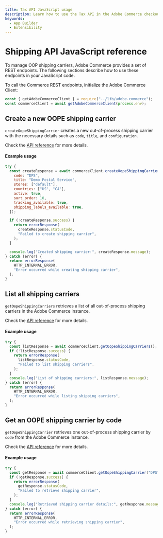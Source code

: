 ```yaml
---
title: Tax API JavaScript usage
description: Learn how to use the Tax API in the Adobe Commerce checkout starter kit.
keywords:
  - App Builder
  - Extensibility
---
```


# Shipping API JavaScript reference

To manage OOP shipping carriers, Adobe Commerce provides a set of REST endpoints. The following sections describe how to use these endpoints in your JavaScript code.

To call the Commerce REST endpoints, initialize the Adobe Commerce Client:

```javascript
const { getAdobeCommerceClient } = require("../lib/adobe-commerce");
const commerceClient = await getAdobeCommerceClient(process.env);
```

## Create a new OOPE shipping carrier

`createOopeShippingCarrier` creates a new out-of-process shipping carrier with the necessary details such as `code`, `title`, and `configuration`.

Check the [API reference](./shipping-reference.md#create-a-new-oope-shipping-carrier) for more details.

<CodeBlock slots="heading, code" repeat="1" languages="javascript" />

#### Example usage

```javascript
try {
  const createResponse = await commerceClient.createOopeShippingCarrier({
    code: "DPS",
    title: "Demo Postal Service",
    stores: ["default"],
    countries: ["US", "CA"],
    active: true,
    sort_order: 10,
    tracking_available: true,
    shipping_labels_available: true,
  });

  if (!createResponse.success) {
    return errorResponse(
      createResponse.statusCode,
      "Failed to create shipping carrier",
    );
  }

  console.log("Created shipping carrier:", createResponse.message);
} catch (error) {
  return errorResponse(
    HTTP_INTERNAL_ERROR,
    "Error occurred while creating shipping carrier",
  );
}
```

## List all shipping carriers

`getOopeShippingCarriers` retrieves a list of all out-of-process shipping carriers in the Adobe Commerce instance.

Check the [API reference](./shipping-reference.md#list-all-shipping-carriers) for more details.

<CodeBlock slots="heading, code" repeat="1" languages="javascript" />

#### Example usage

```javascript
try {
  const listResponse = await commerceClient.getOopeShippingCarriers();
  if (!listResponse.success) {
    return errorResponse(
      listResponse.statusCode,
      "Failed to list shipping carriers",
    );
  }
  console.log("List of shipping carriers:", listResponse.message);
} catch (error) {
  return errorResponse(
    HTTP_INTERNAL_ERROR,
    "Error occurred while listing shipping carriers",
  );
}
```

## Get an OOPE shipping carrier by code

`getOopeShippingCarrier` retrieves one out-of-process shipping carrier by `code` from the Adobe Commerce instance.

Check the [API reference](./shipping-reference.md#get-an-oope-shipping-carrier-by-code) for more details.

<CodeBlock slots="heading, code" repeat="1" languages="javascript" />

#### Example usage

```javascript
try {
  const getResponse = await commerceClient.getOopeShippingCarrier("DPS");
  if (!getResponse.success) {
    return errorResponse(
      getResponse.statusCode,
      "Failed to retrieve shipping carrier",
    );
  }
  console.log("Retrieved shipping carrier details:", getResponse.message);
} catch (error) {
  return errorResponse(
    HTTP_INTERNAL_ERROR,
    "Error occurred while retrieving shipping carrier",
  );
}
```
